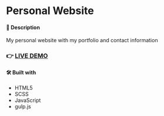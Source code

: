 # Personal Website

#### 📝 Description

My personal website with my portfolio and contact information

### 👉 [LIVE DEMO](https://ianwag.com/)

#### 🛠️ Built with

- HTML5
- SCSS
- JavaScript
- gulp.js
